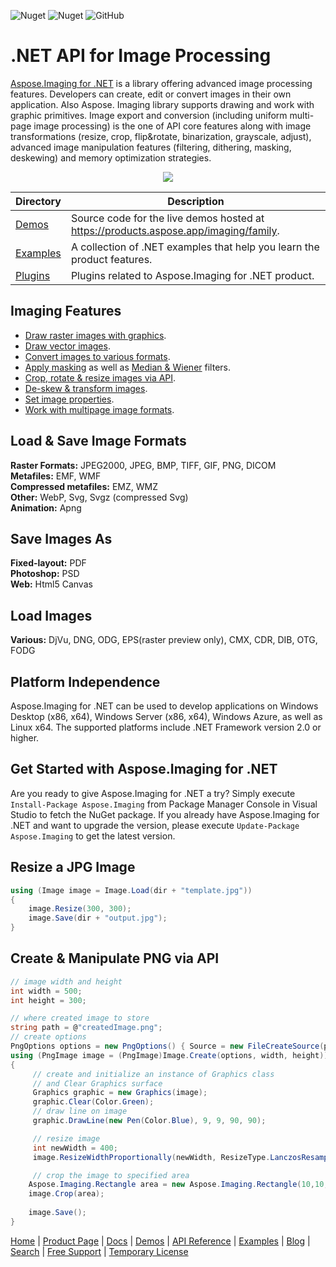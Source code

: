 ![Nuget](https://img.shields.io/nuget/v/Aspose.Imaging) ![Nuget](https://img.shields.io/nuget/dt/Aspose.Imaging) ![GitHub](https://img.shields.io/github/license/aspose-imaging/Aspose.Imaging-for-.NET)

# .NET API for Image Processing

[Aspose.Imaging for .NET](https://products.aspose.com/imaging/net) is a library offering advanced image processing features. Developers can create, edit or convert images in their own application. Also Aspose. Imaging library supports drawing and work with graphic primitives. Image export and conversion (including uniform multi-page image processing) is the one of API core features along with image transformations (resize, crop, flip&rotate, binarization, grayscale, adjust), advanced image manipulation features (filtering, dithering, masking, deskewing) and memory optimization strategies.

<p align="center">
  <a title="Download ZIP" href="https://github.com/aspose-imaging/Aspose.Imaging-for-.NET/archive/master.zip">
     <img src="http://i.imgur.com/hwNhrGZ.png" />
  </a>
</p>

Directory | Description
--------- | -----------
[Demos](Demos)  | Source code for the live demos hosted at https://products.aspose.app/imaging/family.
[Examples](Examples)  | A collection of .NET examples that help you learn the product features.
[Plugins](Plugins)  | Plugins related to Aspose.Imaging for .NET product.

## Imaging Features

- [Draw raster images with graphics](https://docs.aspose.com/imaging/net/drawing-images-using-graphics/).
- [Draw vector images](https://docs.aspose.com/imaging/net/drawing-vector-images/).
- [Convert images to various formats](https://docs.aspose.com/imaging/net/converting-images/).
- [Apply masking](https://docs.aspose.com/imaging/net/applying-masking-to-images/) as well as [Median & Wiener](https://docs.aspose.com/imaging/net/applying-median-and-wiener-filters/) filters.
- [Crop, rotate & resize images via API](https://docs.aspose.com/imaging/net/crop-rotate-and-resize-images/).
- [De-skew & transform images](https://docs.aspose.com/imaging/net/deskew-image/).
- [Set image properties](https://docs.aspose.com/imaging/net/setting-properties-on-images/).
- [Work with multipage image formats](https://docs.aspose.com/imaging/net/working-with-multipage-image-formats/).

## Load & Save Image Formats

**Raster Formats:** JPEG2000, JPEG, BMP, TIFF, GIF, PNG, DICOM\
**Metafiles:** EMF, WMF\
**Compressed metafiles:** EMZ, WMZ\
**Other:** WebP, Svg, Svgz (compressed Svg)\
**Animation:** Apng

## Save Images As
**Fixed-layout:** PDF\
**Photoshop:** PSD\
**Web:** Html5 Canvas

## Load Images

**Various:** DjVu, DNG, ODG, EPS(raster preview only), CMX, CDR, DIB, OTG, FODG


## Platform Independence

Aspose.Imaging for .NET can be used to develop applications on Windows Desktop (x86, x64), Windows Server (x86, x64), Windows Azure, as well as Linux x64. The supported platforms include .NET Framework version 2.0 or higher.

## Get Started with Aspose.Imaging for .NET

Are you ready to give Aspose.Imaging for .NET a try? Simply execute `Install-Package Aspose.Imaging` from Package Manager Console in Visual Studio to fetch the NuGet package. If you already have Aspose.Imaging for .NET and want to upgrade the version, please execute `Update-Package Aspose.Imaging` to get the latest version.

## Resize a JPG Image

```csharp
using (Image image = Image.Load(dir + "template.jpg"))
{
    image.Resize(300, 300);
    image.Save(dir + "output.jpg");
}
```

## Create & Manipulate PNG via API

```csharp
// image width and height
int width = 500;
int height = 300;

// where created image to store
string path = @"createdImage.png";
// create options
PngOptions options = new PngOptions() { Source = new FileCreateSource(path, false) };
using (PngImage image = (PngImage)Image.Create(options, width, height))
{          
     // create and initialize an instance of Graphics class 
     // and Clear Graphics surface
     Graphics graphic = new Graphics(image);
     graphic.Clear(Color.Green);
     // draw line on image
     graphic.DrawLine(new Pen(Color.Blue), 9, 9, 90, 90);        

     // resize image
     int newWidth = 400;
     image.ResizeWidthProportionally(newWidth, ResizeType.LanczosResample);  

     // crop the image to specified area
    Aspose.Imaging.Rectangle area = new Aspose.Imaging.Rectangle(10,10,200,200);    
    image.Crop(area);
   
    image.Save();
}
```

[Home](https://www.aspose.com/) | [Product Page](https://products.aspose.com/imaging/net) | [Docs](https://docs.aspose.com/imaging/net/) | [Demos](https://products.aspose.app/imaging/family) | [API Reference](https://apireference.aspose.com/imaging/net) | [Examples](https://github.com/aspose-imaging/Aspose.Imaging-for-.NET) | [Blog](https://blog.aspose.com/category/imaging/) | [Search](https://search.aspose.com/) | [Free Support](https://forum.aspose.com/c/imaging) | [Temporary License](https://purchase.aspose.com/temporary-license)

